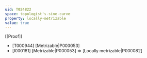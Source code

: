 ```yaml
---
uid: T024822
space: topologist's-sine-curve
property: locally-metrizable
value: true
---
```

[[Proof]]

* [T000944] [Metrizable|P000053]
* [I000181] [Metrizable|P000053] => [Locally metrizable|P000082]

